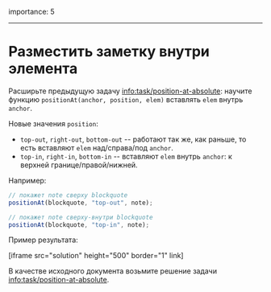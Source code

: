 importance: 5

---

# Разместить заметку внутри элемента

Расширьте предыдущую задачу <info:task/position-at-absolute>: научите функцию `positionAt(anchor, position, elem)` вставлять `elem` внутрь `anchor`.

Новые значения `position`:

- `top-out`, `right-out`, `bottom-out` -- работают так же, как раньше, то есть вставляют `elem` над/справа/под `anchor`.
- `top-in`, `right-in`, `bottom-in` -- вставляют `elem` внутрь `anchor`: к верхней границе/правой/нижней.

Например:

```js
// покажет note сверху blockquote
positionAt(blockquote, "top-out", note);

// покажет note сверху-внутри blockquote
positionAt(blockquote, "top-in", note);
```

Пример результата:

[iframe src="solution" height="500" border="1" link]

В качестве исходного документа возьмите решение задачи <info:task/position-at-absolute>.